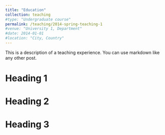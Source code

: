 ```yaml
---
title: "Education"
collection: teaching
#type: "Undergraduate course"
permalink: /teaching/2014-spring-teaching-1
#venue: "University 1, Department"
#date: 2014-01-01
#location: "City, Country"
---
```


This is a description of a teaching experience. You can use markdown like any other post.

Heading 1
======

Heading 2
======

Heading 3
======
